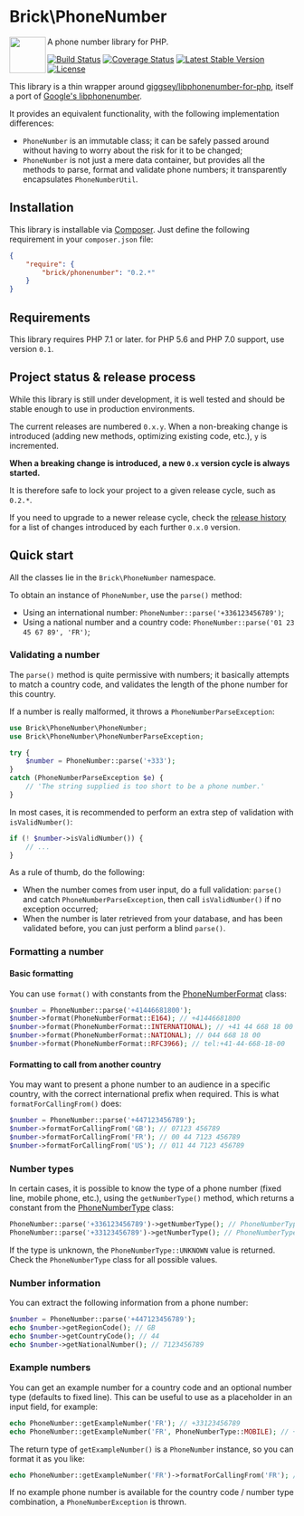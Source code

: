 # Brick\PhoneNumber

<img src="https://raw.githubusercontent.com/brick/brick/master/logo.png" alt="" align="left" height="64">

A phone number library for PHP.

[![Build Status](https://secure.travis-ci.org/brick/phonenumber.svg?branch=master)](http://travis-ci.org/brick/phonenumber)
[![Coverage Status](https://coveralls.io/repos/brick/phonenumber/badge.svg?branch=master)](https://coveralls.io/r/brick/phonenumber?branch=master)
[![Latest Stable Version](https://poser.pugx.org/brick/phonenumber/v/stable)](https://packagist.org/packages/brick/phonenumber)
[![License](https://img.shields.io/badge/license-MIT-blue.svg)](http://opensource.org/licenses/MIT)

This library is a thin wrapper around [giggsey/libphonenumber-for-php](https://github.com/giggsey/libphonenumber-for-php),
itself a port of [Google's libphonenumber](https://github.com/googlei18n/libphonenumber).

It provides an equivalent functionality, with the following implementation differences:

- `PhoneNumber` is an immutable class; it can be safely passed around without having to worry about the risk for it to be changed;
- `PhoneNumber` is not just a mere data container, but provides all the methods to parse, format and validate phone numbers; it transparently encapsulates `PhoneNumberUtil`.

## Installation

This library is installable via [Composer](https://getcomposer.org/).
Just define the following requirement in your `composer.json` file:

```json
{
    "require": {
        "brick/phonenumber": "0.2.*"
    }
}
```

## Requirements

This library requires PHP 7.1 or later. for PHP 5.6 and PHP 7.0 support, use version `0.1`.

## Project status & release process

While this library is still under development, it is well tested and should be stable enough to use in production environments.

The current releases are numbered `0.x.y`. When a non-breaking change is introduced (adding new methods, optimizing existing code, etc.), `y` is incremented.

**When a breaking change is introduced, a new `0.x` version cycle is always started.**

It is therefore safe to lock your project to a given release cycle, such as `0.2.*`.

If you need to upgrade to a newer release cycle, check the [release history](https://github.com/brick/phonenumber/releases) for a list of changes introduced by each further `0.x.0` version.


## Quick start

All the classes lie in the `Brick\PhoneNumber` namespace.

To obtain an instance of `PhoneNumber`, use the `parse()` method:

- Using an international number: `PhoneNumber::parse('+336123456789')`;
- Using a national number and a country code: `PhoneNumber::parse('01 23 45 67 89', 'FR')`;

### Validating a number

The `parse()` method is quite permissive with numbers; it basically attempts to match a country code,
and validates the length of the phone number for this country.

If a number is really malformed, it throws a `PhoneNumberParseException`:

```php
use Brick\PhoneNumber\PhoneNumber;
use Brick\PhoneNumber\PhoneNumberParseException;

try {
    $number = PhoneNumber::parse('+333');
}
catch (PhoneNumberParseException $e) {
    // 'The string supplied is too short to be a phone number.'
}
```

In most cases, it is recommended to perform an extra step of validation with `isValidNumber()`:

```php
if (! $number->isValidNumber()) {
    // ...
}
```

As a rule of thumb, do the following:

- When the number comes from user input, do a full validation: `parse()` and catch `PhoneNumberParseException`, then call `isValidNumber()` if no exception occurred;
- When the number is later retrieved from your database, and has been validated before, you can just perform a blind `parse()`.

### Formatting a number

#### Basic formatting

You can use `format()` with constants from the [PhoneNumberFormat](https://github.com/brick/phonenumber/blob/0.2.0/src/PhoneNumberFormat.php) class:

```php
$number = PhoneNumber::parse('+41446681800');
$number->format(PhoneNumberFormat::E164); // +41446681800
$number->format(PhoneNumberFormat::INTERNATIONAL); // +41 44 668 18 00
$number->format(PhoneNumberFormat::NATIONAL); // 044 668 18 00
$number->format(PhoneNumberFormat::RFC3966); // tel:+41-44-668-18-00
```

#### Formatting to call from another country

You may want to present a phone number to an audience in a specific country, with the correct international 
prefix when required. This is what `formatForCallingFrom()` does:

```php
$number = PhoneNumber::parse('+447123456789');
$number->formatForCallingFrom('GB'); // 07123 456789
$number->formatForCallingFrom('FR'); // 00 44 7123 456789
$number->formatForCallingFrom('US'); // 011 44 7123 456789
```

### Number types

In certain cases, it is possible to know the type of a phone number (fixed line, mobile phone, etc.), using
the `getNumberType()` method, which returns a constant from the [PhoneNumberType](https://github.com/brick/phonenumber/blob/0.2.0/src/PhoneNumberType.php) class:

```php
PhoneNumber::parse('+336123456789')->getNumberType(); // PhoneNumberType::MOBILE
PhoneNumber::parse('+33123456789')->getNumberType(); // PhoneNumberType::FIXED_LINE
```

If the type is unknown, the `PhoneNumberType::UNKNOWN` value is returned.
Check the `PhoneNumberType` class for all possible values.

### Number information

You can extract the following information from a phone number:

```php
$number = PhoneNumber::parse('+447123456789');
echo $number->getRegionCode(); // GB
echo $number->getCountryCode(); // 44
echo $number->getNationalNumber(); // 7123456789
```

### Example numbers

You can get an example number for a country code and an optional number type (defaults to fixed line).
This can be useful to use as a placeholder in an input field, for example:

```php
echo PhoneNumber::getExampleNumber('FR'); // +33123456789
echo PhoneNumber::getExampleNumber('FR', PhoneNumberType::MOBILE); // +33612345678
```

The return type of `getExampleNumber()` is a `PhoneNumber` instance, so you can format it as you like:

```php
echo PhoneNumber::getExampleNumber('FR')->formatForCallingFrom('FR'); // 01 23 45 67 89
```

If no example phone number is available for the country code / number type combination, a `PhoneNumberException` is thrown.
